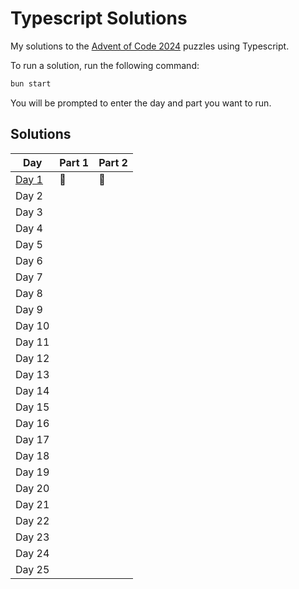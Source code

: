 # Typescript Solutions

My solutions to the [Advent of Code 2024](https://adventofcode.com/) puzzles using Typescript.

To run a solution, run the following command:

```bash
bun start
```

You will be prompted to enter the day and part you want to run.

## Solutions

| Day | Part 1 | Part 2 |
| --- | ------ | ------ |
| [Day 1](src/day01) | 🌟 | 🌟 |
| Day 2 | | |
| Day 3 | | |
| Day 4 | | |
| Day 5 | | |
| Day 6 | | |
| Day 7 | | |
| Day 8 | | |
| Day 9 | | |
| Day 10 | | |
| Day 11 | | |
| Day 12 | | |
| Day 13 | | |
| Day 14 | | |
| Day 15 | | |
| Day 16 | | |
| Day 17 | | |
| Day 18 | | |
| Day 19 | | |
| Day 20 | | |
| Day 21 | | |
| Day 22 | | |
| Day 23 | | |
| Day 24 | | |
| Day 25 | | |
